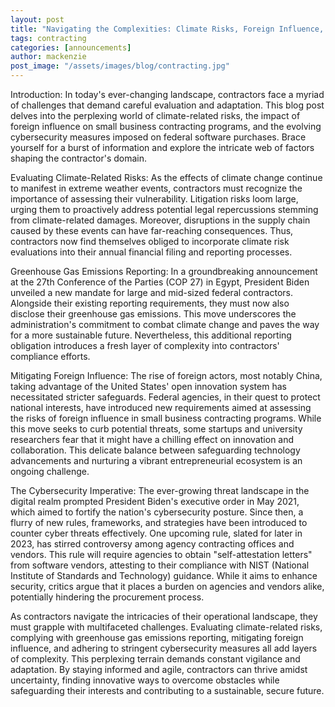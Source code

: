 ```yaml
---
layout: post
title: "Navigating the Complexities: Climate Risks, Foreign Influence, and Cybersecurity Measures for Contractors"
tags: contracting
categories: [announcements]
author: mackenzie
post_image: "/assets/images/blog/contracting.jpg"
---
```


Introduction:
In today's ever-changing landscape, contractors face a myriad of challenges that demand careful evaluation and adaptation. This blog post delves into the perplexing world of climate-related risks, the impact of foreign influence on small business contracting programs, and the evolving cybersecurity measures imposed on federal software purchases. Brace yourself for a burst of information and explore the intricate web of factors shaping the contractor's domain.

Evaluating Climate-Related Risks:
As the effects of climate change continue to manifest in extreme weather events, contractors must recognize the importance of assessing their vulnerability. Litigation risks loom large, urging them to proactively address potential legal repercussions stemming from climate-related damages. Moreover, disruptions in the supply chain caused by these events can have far-reaching consequences. Thus, contractors now find themselves obliged to incorporate climate risk evaluations into their annual financial filing and reporting processes.

Greenhouse Gas Emissions Reporting:
In a groundbreaking announcement at the 27th Conference of the Parties (COP 27) in Egypt, President Biden unveiled a new mandate for large and mid-sized federal contractors. Alongside their existing reporting requirements, they must now also disclose their greenhouse gas emissions. This move underscores the administration's commitment to combat climate change and paves the way for a more sustainable future. Nevertheless, this additional reporting obligation introduces a fresh layer of complexity into contractors' compliance efforts.

Mitigating Foreign Influence:
The rise of foreign actors, most notably China, taking advantage of the United States' open innovation system has necessitated stricter safeguards. Federal agencies, in their quest to protect national interests, have introduced new requirements aimed at assessing the risks of foreign influence in small business contracting programs. While this move seeks to curb potential threats, some startups and university researchers fear that it might have a chilling effect on innovation and collaboration. This delicate balance between safeguarding technology advancements and nurturing a vibrant entrepreneurial ecosystem is an ongoing challenge.

The Cybersecurity Imperative:
The ever-growing threat landscape in the digital realm prompted President Biden's executive order in May 2021, which aimed to fortify the nation's cybersecurity posture. Since then, a flurry of new rules, frameworks, and strategies have been introduced to counter cyber threats effectively. One upcoming rule, slated for later in 2023, has stirred controversy among agency contracting offices and vendors. This rule will require agencies to obtain "self-attestation letters" from software vendors, attesting to their compliance with NIST (National Institute of Standards and Technology) guidance. While it aims to enhance security, critics argue that it places a burden on agencies and vendors alike, potentially hindering the procurement process.

As contractors navigate the intricacies of their operational landscape, they must grapple with multifaceted challenges. Evaluating climate-related risks, complying with greenhouse gas emissions reporting, mitigating foreign influence, and adhering to stringent cybersecurity measures all add layers of complexity. This perplexing terrain demands constant vigilance and adaptation. By staying informed and agile, contractors can thrive amidst uncertainty, finding innovative ways to overcome obstacles while safeguarding their interests and contributing to a sustainable, secure future.